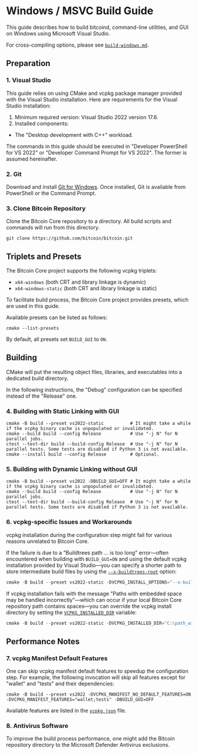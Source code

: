 # Windows / MSVC Build Guide

This guide describes how to build bitcoind, command-line utilities, and GUI on Windows using Microsoft Visual Studio.

For cross-compiling options, please see [`build-windows.md`](./build-windows.md).

## Preparation

### 1. Visual Studio

This guide relies on using CMake and vcpkg package manager provided with the Visual Studio installation.
Here are requirements for the Visual Studio installation:
1. Minimum required version: Visual Studio 2022 version 17.6.
2. Installed components:
- The "Desktop development with C++" workload.

The commands in this guide should be executed in "Developer PowerShell for VS 2022" or "Developer Command Prompt for VS 2022".
The former is assumed hereinafter.

### 2. Git

Download and install [Git for Windows](https://git-scm.com/download/win). Once installed, Git is available from PowerShell or the Command Prompt.

### 3. Clone Bitcoin Repository

Clone the Bitcoin Core repository to a directory. All build scripts and commands will run from this directory.
```
git clone https://github.com/bitcoin/bitcoin.git
```


## Triplets and Presets

The Bitcoin Core project supports the following vcpkg triplets:
- `x64-windows` (both CRT and library linkage is dynamic)
- `x64-windows-static` (both CRT and library linkage is static)

To facilitate build process, the Bitcoin Core project provides presets, which are used in this guide.

Available presets can be listed as follows:
```
cmake --list-presets
```

By default, all presets set `BUILD_GUI` to `ON`.

## Building

CMake will put the resulting object files, libraries, and executables into a dedicated build directory.

In the following instructions, the "Debug" configuration can be specified instead of the "Release" one.

### 4. Building with Static Linking with GUI

```
cmake -B build --preset vs2022-static          # It might take a while if the vcpkg binary cache is unpopulated or invalidated.
cmake --build build --config Release           # Use "-j N" for N parallel jobs.
ctest --test-dir build --build-config Release  # Use "-j N" for N parallel tests. Some tests are disabled if Python 3 is not available.
cmake --install build --config Release         # Optional.
```

### 5. Building with Dynamic Linking without GUI

```
cmake -B build --preset vs2022 -DBUILD_GUI=OFF # It might take a while if the vcpkg binary cache is unpopulated or invalidated.
cmake --build build --config Release           # Use "-j N" for N parallel jobs.
ctest --test-dir build --build-config Release  # Use "-j N" for N parallel tests. Some tests are disabled if Python 3 is not available.
```

### 6. vcpkg-specific Issues and Workarounds

vcpkg installation during the configuration step might fail for various reasons unrelated to Bitcoin Core.

If the failure is due to a "Buildtrees path … is too long" error—often encountered when building
with `BUILD_GUI=ON` and using the default vcpkg installation provided by Visual Studio—you can
specify a shorter path to store intermediate build files by using
the [`--x-buildtrees-root`](https://learn.microsoft.com/en-us/vcpkg/commands/common-options#buildtrees-root) option:

```powershell
cmake -B build --preset vs2022-static -DVCPKG_INSTALL_OPTIONS="--x-buildtrees-root=C:\vcpkg"
```

If vcpkg installation fails with the message "Paths with embedded space may be handled incorrectly"—which
can occur if your local Bitcoin Core repository path contains spaces—you can override the vcpkg install directory
by setting the [`VCPKG_INSTALLED_DIR`](https://github.com/microsoft/vcpkg-docs/blob/main/vcpkg/users/buildsystems/cmake-integration.md#vcpkg_installed_dir) variable:

```powershell
cmake -B build --preset vs2022-static -DVCPKG_INSTALLED_DIR="C:\path_without_spaces"
```

## Performance Notes

### 7. vcpkg Manifest Default Features

One can skip vcpkg manifest default features to speedup the configuration step.
For example, the following invocation will skip all features except for "wallet" and "tests" and their dependencies:
```
cmake -B build --preset vs2022 -DVCPKG_MANIFEST_NO_DEFAULT_FEATURES=ON -DVCPKG_MANIFEST_FEATURES="wallet;tests" -DBUILD_GUI=OFF
```

Available features are listed in the [`vcpkg.json`](/vcpkg.json) file.

### 8. Antivirus Software

To improve the build process performance, one might add the Bitcoin repository directory to the Microsoft Defender Antivirus exclusions.
